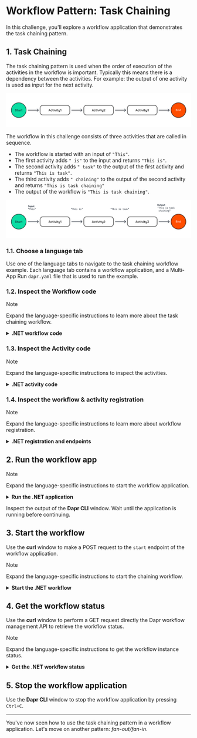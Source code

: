 # Workflow Pattern: Task Chaining

In this challenge, you'll explore a workflow application that demonstrates the task chaining pattern.

## 1. Task Chaining

The task chaining pattern is used when the order of execution of the activities in the workflow is important. Typically this means there is a dependency between the activities. For example: the output of one activity is used as input for the next activity.

![Task Chaining](images/dapr-uni-wf-pattern-task-chaining-v1.png)

The workflow in this challenge consists of three activities that are called in sequence.

- The workflow is started with an input of `"This"`.
- The first activity adds `" is"` to the input and returns `"This is"`.
- The second activity adds `" task"` to the output of the first activity and returns `"This is task"`.
- The third activity adds `" chaining"` to the output of the second activity and returns `"This is task chaining"`
- The output of the workflow is `"This is task chaining"`.

![Task Chaining Demo](images/dapr-uni-wf-task-chaining-demo-v1.png)

### 1.1. Choose a language tab

Use one of the language tabs to navigate to the task chaining workflow example. Each language tab contains a workflow application, and a Multi-App Run `dapr.yaml` file that is used to run the example.

### 1.2. Inspect the Workflow code

> [!NOTE]
> Expand the language-specific instructions to learn more about the task chaining workflow.

<details>
   <summary><b>.NET workflow code</b></summary>

Open the `ChainingWorkflow.cs` file located in the `TaskChaining` folder. This file contains the workflow code.

The workflow has an `input` of type `string`. This input is used as the input for the first activity. Each activity output is used as the input for the next activity. The output of the last activity is returned as the workflow output.

</details>

### 1.3. Inspect the Activity code

> [!NOTE]
> Expand the language-specific instructions to inspect the activities.

<details>
   <summary><b>.NET activity code</b></summary>

The three activity definitions are located in the `TaskChaining/Activities` folder. All activities append a word to the input.

</details>

### 1.4. Inspect the workflow & activity registration

> [!NOTE]
> Expand the language-specific instructions to learn more about workflow registration.

<details>
   <summary><b>.NET registration and endpoints</b></summary>

Locate the `Program.cs` file in the `TaskChaining` folder. This file contains the code to register the workflow and activities using the `AddDaprWorkflow()` extension method.

This application also has a `start` HTTP POST endpoint that is used to start the workflow.

</details>

## 2. Run the workflow app

> [!NOTE]
> Expand the language-specific instructions to start the workflow application.

<details>
   <summary><b>Run the .NET application</b></summary>

Use the **Dapr CLI** window to run the commands.

Navigate to the *csharp/task-chaining* folder:

```bash,run
cd csharp/task-chaining
```

Install the dependencies and build the project:

```bash,run
dotnet build TaskChaining
```

Run the application using the Dapr CLI:

```bash,run
dapr run -f .
```

</details>

Inspect the output of the **Dapr CLI** window. Wait until the application is running before continuing.

## 3. Start the workflow

Use the **curl** window to make a POST request to the `start` endpoint of the workflow application.

> [!NOTE]
> Expand the language-specific instructions to start the chaining workflow.

<details>
   <summary><b>Start the .NET workflow</b></summary>

In the **curl** window, run the following command to start the workflow:

```curl,run
curl -i --request POST http://localhost:5255/start
```

Expected output:

```text
HTTP/1.1 202 Accepted
Content-Length: 0
Date: Thu, 17 Apr 2025 12:04:53 GMT
Server: Kestrel
Location: 67b4526c1c3a49fca2c4801869869016
```

The **Dapr CLI** window should contain these application log statements:

```text
== APP - chaining == Activity1: Received input: This.
== APP - chaining == Activity2: Received input: This is.
== APP - chaining == Activity3: Received input: This is task.
```

</details>

## 4. Get the workflow status

Use the **curl** window to perform a GET request directly the Dapr workflow management API to retrieve the workflow status.

> [!NOTE]
> Expand the language-specific instructions to get the workflow instance status.

<details>
   <summary><b>Get the .NET workflow status</b></summary>

Use the **curl** window to make a GET request to get the status of a workflow instance:

```curl
curl --request GET --url http://localhost:3555/v1.0/workflows/dapr/<INSTANCEID>
```

Where `<INSTANCEID>` is the workflow instance ID you received in the `Location` header in the previous step.

Expected output:

```json
{
   "instanceID":"67b4526c1c3a49fca2c4801869869016",
   "workflowName":"ChainingWorkflow",
   "createdAt":"2025-04-17T12:04:53.094038635Z",
   "lastUpdatedAt":"2025-04-17T12:04:53.380547765Z",
   "runtimeStatus":"COMPLETED",
   "properties": {
      "dapr.workflow.input":"\"This\"",
      "dapr.workflow.output":"\"This is task chaining\""
   }
}
```

</details>

## 5. Stop the workflow application

Use the **Dapr CLI** window to stop the workflow application by pressing `Ctrl+C`.

---

You've now seen how to use the task chaining pattern in a workflow application. Let's move on another pattern: *fan-out/fan-in*.
